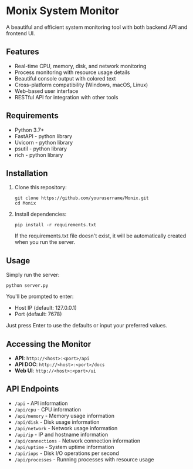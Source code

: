 # Monix System Monitor

A beautiful and efficient system monitoring tool with both backend API and frontend UI.

## Features

- Real-time CPU, memory, disk, and network monitoring
- Process monitoring with resource usage details
- Beautiful console output with colored text
- Cross-platform compatibility (Windows, macOS, Linux)
- Web-based user interface
- RESTful API for integration with other tools

## Requirements

- Python 3.7+
- FastAPI - python library
- Uvicorn - python library
- psutil - python library
- rich - python library
## Installation

1. Clone this repository:
   ```
   git clone https://github.com/yourusername/Monix.git
   cd Monix
   ```

2. Install dependencies:
   ```
   pip install -r requirements.txt
   ```
   
   If the requirements.txt file doesn't exist, it will be automatically created when you run the server.

## Usage

Simply run the server:
```
python server.py
```

You'll be prompted to enter:
- Host IP (default: 127.0.0.1)
- Port (default: 7678)

Just press Enter to use the defaults or input your preferred values.

## Accessing the Monitor

- **API**: `http://<host>:<port>/api`
- **API DOC**: `http://<host>:<port>/docs`
- **Web UI**: `http://<host>:<port>/ui`

## API Endpoints

- `/api` - API information
- `/api/cpu` - CPU information
- `/api/memory` - Memory usage information
- `/api/disk` - Disk usage information
- `/api/network` - Network usage information
- `/api/ip` - IP and hostname information
- `/api/connections` - Network connection information
- `/api/uptime` - System uptime information
- `/api/iops` - Disk I/O operations per second
- `/api/processes` - Running processes with resource usage
